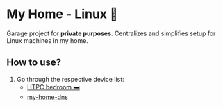 # My Home - Linux 🐧

Garage project for **private purposes**.
Centralizes and simplifies setup for Linux machines in my home.


## How to use?

1. Go through the respective device list:
	* [HTPC bedroom 🛏️](./htpc_bedroom/README.md)
	* [my-home-dns](./my-home-dns/README.md)
